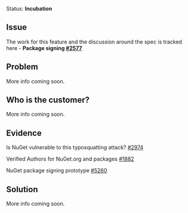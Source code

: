 Status: **Incubation**

## Issue
The work for this feature and the discussion around the spec is tracked here - **Package signing [#2577](https://github.com/NuGet/Home/issues/2577)**

## Problem
More info coming soon.

## Who is the customer?
More info coming soon.

## Evidence
Is NuGet vulnerable to this typosquatting attack? [#2974](https://github.com/NuGet/Home/issues/2974)

Verified Authors for NuGet.org and packages [#1882](https://github.com/NuGet/Home/issues/1882)

NuGet package signing prototype [#5260](https://github.com/NuGet/Home/issues/5260)

## Solution
More info coming soon.